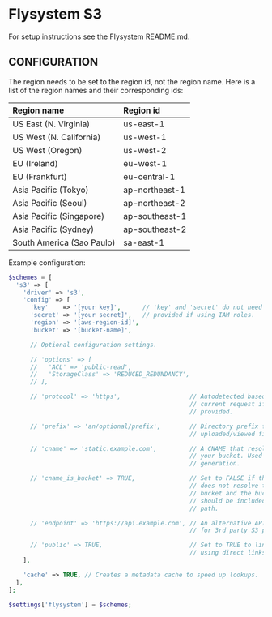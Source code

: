 Flysystem S3
============

For setup instructions see the Flysystem README.md.

## CONFIGURATION ##

The region needs to be set to the region id, not the region name. Here is a list
of the region names and their corresponding ids:

|Region name               |Region id      |
|:-------------------------|:--------------|
|US East (N. Virginia)     |us-east-1      |
|US West (N. California)   |us-west-1      |
|US West (Oregon)          |us-west-2      |
|EU (Ireland)              |eu-west-1      |
|EU (Frankfurt)            |eu-central-1   |
|Asia Pacific (Tokyo)      |ap-northeast-1 |
|Asia Pacific (Seoul)      |ap-northeast-2 |
|Asia Pacific (Singapore)  |ap-southeast-1 |
|Asia Pacific (Sydney)     |ap-southeast-2 |
|South America (Sao Paulo) |sa-east-1      |

Example configuration:

```php
$schemes = [
  's3' => [
    'driver' => 's3',
    'config' => [
      'key'    => '[your key]',      // 'key' and 'secret' do not need to be
      'secret' => '[your secret]',   // provided if using IAM roles.
      'region' => '[aws-region-id]',
      'bucket' => '[bucket-name]',

      // Optional configuration settings.

      // 'options' => [
      //   'ACL' => 'public-read',
      //   'StorageClass' => 'REDUCED_REDUNDANCY',
      // ],

      // 'protocol' => 'https',                   // Autodetected based on the
                                                  // current request if not
                                                  // provided.

      // 'prefix' => 'an/optional/prefix',        // Directory prefix for all
                                                  // uploaded/viewed files.

      // 'cname' => 'static.example.com',         // A CNAME that resolves to
                                                  // your bucket. Used for URL
                                                  // generation.

      // 'cname_is_bucket' => TRUE,               // Set to FALSE if the CNAME
                                                  // does not resolve to a
                                                  // bucket and the bucuket
                                                  // should be included in the
                                                  // path.

      // 'endpoint' => 'https://api.example.com', // An alternative API endpoint
                                                  // for 3rd party S3 providers.

      // 'public' => TRUE,                        // Set to TRUE to link to files
                                                  // using direct links.
    ],

    'cache' => TRUE, // Creates a metadata cache to speed up lookups.
  ],
];

$settings['flysystem'] = $schemes;
```
